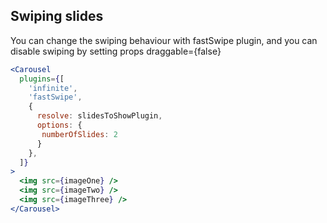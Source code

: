 ## Swiping slides
You can change the swiping behaviour with fastSwipe plugin, and you can disable swiping by setting props draggable={false}
```jsx render
<Carousel
  plugins={[
    'infinite',
    'fastSwipe',
    {
      resolve: slidesToShowPlugin,
      options: {
       numberOfSlides: 2
      }
    },
  ]}
>
  <img src={imageOne} />
  <img src={imageTwo} />
  <img src={imageThree} />
</Carousel>
```
